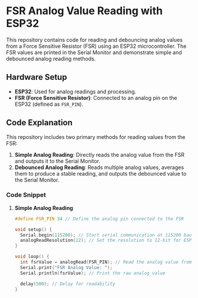 # FSR Analog Value Reading with ESP32

This repository contains code for reading and debouncing analog values from a Force Sensitive Resistor (FSR) using an ESP32 microcontroller. The FSR values are printed in the Serial Monitor and demonstrate simple and debounced analog reading methods.

## Hardware Setup

- **ESP32**: Used for analog readings and processing.
- **FSR (Force Sensitive Resistor)**: Connected to an analog pin on the ESP32 (defined as `FSR_PIN`).

## Code Explanation

This repository includes two primary methods for reading values from the FSR:

1. **Simple Analog Reading**: Directly reads the analog value from the FSR and outputs it to the Serial Monitor.
2. **Debounced Analog Reading**: Reads multiple analog values, averages them to produce a stable reading, and outputs the debounced value to the Serial Monitor.

### Code Snippet

1. **Simple Analog Reading**
   ```cpp
   #define FSR_PIN 34 // Define the analog pin connected to the FSR

   void setup() {
     Serial.begin(115200); // Start serial communication at 115200 baud rate
     analogReadResolution(12); // Set the resolution to 12-bit for ESP32 (0-4095)
   }

   void loop() {
     int fsrValue = analogRead(FSR_PIN); // Read the analog value from the FSR
     Serial.print("FSR Analog Value: ");
     Serial.println(fsrValue); // Print the raw analog value

     delay(500); // Delay for readability
   }
